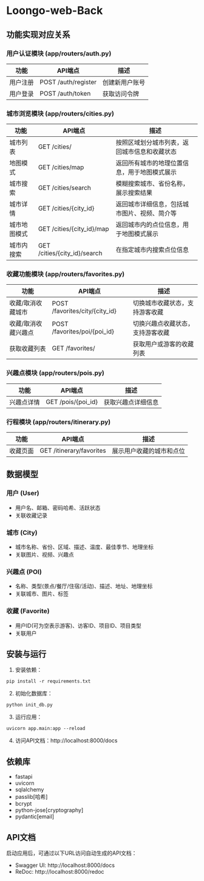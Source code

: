 # Loongo-web-Back

## 功能实现对应关系

### 用户认证模块 (app/routers/auth.py)

| 功能 | API端点 | 描述 |
|------|---------|------|
| 用户注册 | POST /auth/register | 创建新用户账号 |
| 用户登录 | POST /auth/token | 获取访问令牌 |

### 城市浏览模块 (app/routers/cities.py)

| 功能 | API端点 | 描述 |
|------|---------|------|
| 城市列表 | GET /cities/ | 按照区域划分城市列表，返回城市信息和收藏状态 |
| 地图模式 | GET /cities/map | 返回所有城市的地理位置信息，用于地图模式展示 |
| 城市搜索 | GET /cities/search | 模糊搜索城市、省份名称，展示搜索结果 |
| 城市详情 | GET /cities/{city_id} | 返回城市详细信息，包括城市图片、视频、简介等 |
| 城市地图模式 | GET /cities/{city_id}/map | 返回城市内的点位信息，用于地图模式展示 |
| 城市内搜索 | GET /cities/{city_id}/search | 在指定城市内搜索点位信息 |

### 收藏功能模块 (app/routers/favorites.py)

| 功能 | API端点 | 描述 |
|------|---------|------|
| 收藏/取消收藏城市 | POST /favorites/city/{city_id} | 切换城市收藏状态，支持游客收藏 |
| 收藏/取消收藏兴趣点 | POST /favorites/poi/{poi_id} | 切换兴趣点收藏状态，支持游客收藏 |
| 获取收藏列表 | GET /favorites/ | 获取用户或游客的收藏列表 |

### 兴趣点模块 (app/routers/pois.py)

| 功能 | API端点 | 描述 |
|------|---------|------|
| 兴趣点详情 | GET /pois/{poi_id} | 获取兴趣点详细信息 |

### 行程模块 (app/routers/itinerary.py)

| 功能 | API端点 | 描述 |
|------|---------|------|
| 收藏页面 | GET /itinerary/favorites | 展示用户收藏的城市和点位 |

## 数据模型

### 用户 (User)
- 用户名、邮箱、密码哈希、活跃状态
- 关联收藏记录

### 城市 (City)
- 城市名称、省份、区域、描述、温度、最佳季节、地理坐标
- 关联图片、视频、兴趣点

### 兴趣点 (POI)
- 名称、类型(景点/餐厅/住宿/活动)、描述、地址、地理坐标
- 关联城市、图片、标签

### 收藏 (Favorite)
- 用户ID(可为空表示游客)、访客ID、项目ID、项目类型
- 关联用户

## 安装与运行

1. 安装依赖：
```
pip install -r requirements.txt
```

2. 初始化数据库：
```
python init_db.py
```

3. 运行应用：
```
uvicorn app.main:app --reload
```

4. 访问API文档：http://localhost:8000/docs

## 依赖库

- fastapi
- uvicorn
- sqlalchemy
- passlib[哈希]
- bcrypt
- python-jose[cryptography]
- pydantic[email]

## API文档

启动应用后，可通过以下URL访问自动生成的API文档：
- Swagger UI: http://localhost:8000/docs
- ReDoc: http://localhost:8000/redoc

